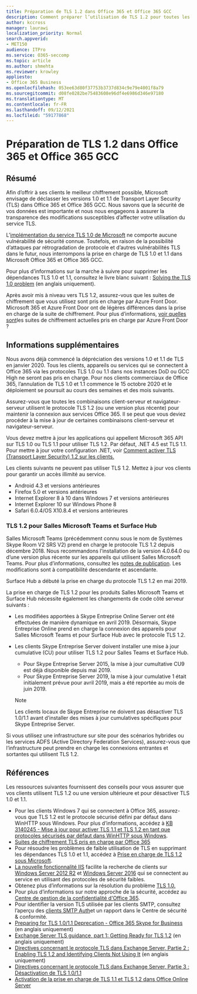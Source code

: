 ```yaml
---
title: Préparation de TLS 1.2 dans Office 365 et Office 365 GCC
description: Comment préparer l’utilisation de TLS 1.2 pour toutes les combinaisons client-serveur et navigateur-serveur dans Office 365 et Office 365 GCC après la désactivation de la prise en charge de TLS 1.0 et 1.1.
author: kccross
manager: laurawi
localization_priority: Normal
search.appverid:
- MET150
audience: ITPro
ms.service: O365-seccomp
ms.topic: article
ms.author: shmehta
ms.reviewer: krowley
appliesto:
- Office 365 Business
ms.openlocfilehash: 053ee63d80f37753b3737d834c9e79e4001f8a79
ms.sourcegitcommit: d08fe0282be75483608e96df4e6986d346e97180
ms.translationtype: MT
ms.contentlocale: fr-FR
ms.lasthandoff: 09/12/2021
ms.locfileid: "59177868"
---
```

# <a name="preparing-for-tls-12-in-office-365-and-office-365-gcc"></a>Préparation de TLS 1.2 dans Office 365 et Office 365 GCC

## <a name="summary"></a>Résumé

Afin d’offrir à ses clients le meilleur chiffrement possible, Microsoft envisage de déclasser les versions 1.0 et 1.1 de Transport Layer Security (TLS) dans Office 365 et Office 365 GCC. Nous savons que la sécurité de vos données est importante et nous nous engageons à assurer la transparence des modifications susceptibles d’affecter votre utilisation du service TLS.

L’[implémentation du service TLS 1.0 de Microsoft](https://support.microsoft.com/help/3117336/schannel-implementation-of-tls-1-0-in-windows-security-status-update-n) ne comporte aucune vulnérabilité de sécurité connue. Toutefois, en raison de la possibilité d’attaques par rétrogradation de protocole et d’autres vulnérabilités TLS dans le futur, nous interrompons la prise en charge de TLS 1.0 et 1.1 dans Microsoft Office 365 et Office 365 GCC.

Pour plus d’informations sur la marche à suivre pour supprimer les dépendances TLS 1.0 et 1.1, consultez le livre blanc suivant : [Solving the TLS 1.0 problem](https://www.microsoft.com/download/details.aspx?id=55266) (en anglais uniquement).

Après avoir mis à niveau vers TLS 1.2, assurez-vous que les suites de chiffrement que vous utilisez sont pris en charge par Azure Front Door. Microsoft 365 et Azure Front Door ont de légères différences dans la prise en charge de la suite de chiffrement. Pour plus d’informations, [voir quelles sont](/azure/frontdoor/front-door-faq#what-are-the-current-cipher-suites-supported-by-azure-front-door-)les suites de chiffrement actuelles pris en charge par Azure Front Door ?

## <a name="more-information"></a>Informations supplémentaires

Nous avons déjà commencé la dépréciation des versions 1.0 et 1.1 de TLS en janvier 2020. Tous les clients, appareils ou services qui se connectent à Office 365 via les protocoles TLS 1.0 ou 1.1 dans nos instances DoD ou GCC High ne seront pas pris en charge. Pour nos clients commerciaux de Office 365, l’annulation de TLS 1.0 et 1.1 commence le 15 octobre 2020 et le déploiement se poursuit au cours des semaines et des mois suivants.

Assurez-vous que toutes les combinaisons client-serveur et navigateur-serveur utilisent le protocole TLS 1.2 (ou une version plus récente) pour maintenir la connexion aux services Office 365. Il se peut que vous deviez procéder à la mise à jour de certaines combinaisons client-serveur et navigateur-serveur.

Vous devez mettre à jour les applications qui appellent Microsoft 365 API sur TLS 1.0 ou TLS 1.1 pour utiliser TLS 1.2. Par défaut, .NET 4.5 est TLS 1.1. Pour mettre à jour votre configuration .NET, voir [Comment activer TLS (Transport Layer Security) 1.2 sur les clients.](/mem/configmgr/core/plan-design/security/enable-tls-1-2-client)

Les clients suivants ne peuvent pas utiliser TLS 1.2. Mettez à jour vos clients pour garantir un accès illimité au service.

- Android 4.3 et versions antérieures
- Firefox 5.0 et versions antérieures
- Internet Explorer 8 à 10 dans Windows 7 et versions antérieures
- Internet Explorer 10 sur Windows Phone 8
- Safari 6.0.4/OS X10.8.4 et versions antérieures

### <a name="tls-12-for-microsoft-teams-rooms-and-surface-hub"></a>TLS 1.2 pour Salles Microsoft Teams et Surface Hub

Salles Microsoft Teams (précédemment connu sous le nom de Systèmes Skype Room V2 SRS V2) prend en charge le protocole TLS 1.2 depuis décembre 2018. Nous recommandons l’installation de la version 4.0.64.0 ou d’une version plus récente sur les appareils qui utilisent Salles Microsoft Teams. Pour plus d’informations, consultez les [notes de publication](/microsoftteams/room-systems/srs2-release-note). Les modifications sont à compatibilité descendante et ascendante.

Surface Hub a débuté la prise en charge du protocole TLS 1.2 en mai 2019.

La prise en charge de TLS 1.2 pour les produits Salles Microsoft Teams et Surface Hub nécessite également les changements de code côté serveur suivants :

- Les modifiées apportées à Skype Entreprise Online Server ont été effectuées de manière dynamique en avril 2019. Désormais, Skype Entreprise Online prend en charge la connexion des appareils pour Salles Microsoft Teams et pour Surface Hub avec le protocole TLS 1.2.
- Les clients Skype Entreprise Server doivent installer une mise à jour cumulative (CU) pour utiliser TLS 1.2 pour Salles Teams et Surface Hub.

  - Pour Skype Entreprise Server 2015, la mise à jour cumultative CU9 est déjà disponible depuis mai 2019.
  - Pour Skype Entreprise Server 2019, la mise à jour cumulative 1 était initialement prévue pour avril 2019, mais a été reportée au mois de juin 2019.

  > [!NOTE]
  > Les clients locaux de Skype Entreprise ne doivent pas désactiver TLS 1.0/1.1 avant d’installer des mises à jour cumulatives spécifiques pour Skype Entreprise Server.

Si vous utilisez une infrastructure sur site pour des scénarios hybrides ou les services ADFS (Active Directory Federation Services), assurez-vous que l’infrastructure peut prendre en charge les connexions entrantes et sortantes qui utilisent TLS 1.2.

## <a name="references"></a>Références

Les ressources suivantes fournissent des conseils pour vous assurer que vos clients utilisent TLS 1.2 ou une version ultérieure et pour désactiver TLS 1.0 et 1.1.

- Pour les clients Windows 7 qui se connectent à Office 365, assurez-vous que TLS 1.2 est le protocole sécurisé défini par défaut dans WinHTTP sous Windows. Pour plus d’informations, accédez à [KB 3140245 - Mise à jour pour activer TLS 1.1 et TLS 1.2 en tant que protocoles sécurisés par défaut dans WinHTTP sous Windows](https://support.microsoft.com/help/3140245/update-to-enable-tls-1-1-and-tls-1-2-as-a-default-secure-protocols-in).
- [Suites de chiffrement TLS pris en charge par Office 365](/microsoft-365/compliance/technical-reference-details-about-encryption#tls-cipher-suites-supported-by-office-365)
- Pour résoudre les problèmes de faible utilisation de TLS en supprimant les dépendances TLS 1.0 et 1.1, accédez à [Prise en charge de TLS 1.2 sous Microsoft](https://cloudblogs.microsoft.com/microsoftsecure/2017/06/20/tls-1-2-support-at-microsoft/).
- [La nouvelle fonctionnalité IIS](https://cloudblogs.microsoft.com/microsoftsecure/2017/09/07/new-iis-functionality-to-help-identify-weak-tls-usage/) facilite la recherche de clients sur [Windows Server 2012 R2](https://support.microsoft.com/help/4025335/windows-8-1-windows-server-2012-r2-update-kb4025335) et [Windows Server 2016](https://support.microsoft.com/help/4025334/windows-10-update-kb4025334) qui se connectent au service en utilisant des protocoles de sécurité faibles.
- Obtenez plus d’informations sur la résolution du problème [TLS 1.0.](https://www.microsoft.com/download/details.aspx?id=55266)
- Pour plus d’informations sur notre approche de la sécurité, accédez au [Centre de gestion de la confidentialité d'Office 365](https://www.microsoft.com/trustcenter/cloudservices/office365).
- Pour identifier la version TLS utilisée par les clients SMTP, consultez l’aperçu des [clients SMTP Auth](../security/office-365-security/mfi-smtp-auth-clients-report.md)et un rapport dans le Centre de sécurité & conformité.
- [Preparing for TLS 1.0/1.1 Deprecation - Office 365 Skype for Business](https://techcommunity.microsoft.com/t5/Skype-for-Business-Blog/Preparing-for-TLS-1-0-1-1-Deprecation-O365-Skype-for-Business/ba-p/222247) (en anglais uniquement)
- [Exchange Server TLS guidance, part 1: Getting Ready for TLS 1.2](https://techcommunity.microsoft.com/t5/exchange-team-blog/exchange-server-tls-guidance-part-1-getting-ready-for-tls-1-2/ba-p/607649) (en anglais uniquement)
- [Directives concernant le protocole TLS dans Exchange Server, Partie 2 : Enabling TLS 1.2 and Identifying Clients Not Using It](https://techcommunity.microsoft.com/t5/exchange-team-blog/exchange-server-tls-guidance-part-2-enabling-tls-1-2-and/ba-p/607761) (en anglais uniquement)
- [Directives concernant le protocole TLS dans Exchange Server, Partie 3 : Désactivation de TLS 1.0/1.1](https://techcommunity.microsoft.com/t5/exchange-team-blog/exchange-server-tls-guidance-part-3-turning-off-tls-1-0-1-1/ba-p/607898)
- [Activation de la prise en charge de TLS 1.1 et TLS 1.2 dans Office Online Server](/officeonlineserver/enable-tls-1-1-and-tls-1-2-support-in-office-online-server)

